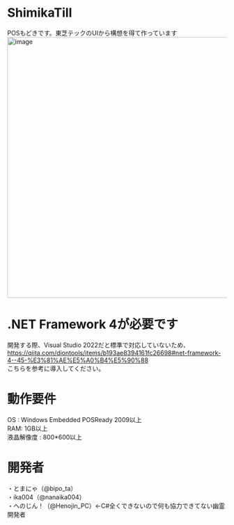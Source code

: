 # ShimikaTill

POSもどきです。東芝テックのUIから構想を得て作っています
<img width="800" height="600" alt="image" src="https://github.com/user-attachments/assets/74e0c136-6553-4c55-b7da-64c9ac03d387" />
# .NET Framework 4が必要です
開発する際、Visual Studio 2022だと標準で対応していないため、<br>
https://qiita.com/diontools/items/b193ae8394161fc26698#net-framework-4--45-%E3%81%AE%E5%A0%B4%E5%90%88<br>
こちらを参考に導入してください。

# 動作要件
OS : Windows Embedded POSReady 2009以上<br>
RAM: 1GB以上<br>
液晶解像度 : 800*600以上

# 開発者
・とまにゃ（@bipo_ta）<br>
・ika004（@nanaika004）<br>
・へのじん！（@Henojin_PC）←C#全くできないので何も協力できてない幽霊開発者

